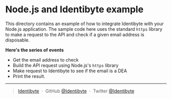 # Node.js and Identibyte example

This directory contains an example of how to integrate Identibyte with
your Node.js application. The sample code here uses the standard
`https` library to make a request to the API and check if a given
email address is disposable.

**Here's the series of events**
- Get the email address to check
- Build the API request using Node.js's `https` library
- Make request to Identibyte to see if the email is a DEA
- Print the result.

---

> [Identibyte](https://identibyte.com) &nbsp;&middot;&nbsp;
> GitHub [@Identibyte](https://github.com/identibyte) &nbsp;&middot;&nbsp;
> Twitter [@Identibyte](https://twitter.com/identibyte)
